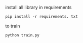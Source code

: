 install all library in requirements

```
pip install -r requirements. txt
```

to train
```
python train.py
```
